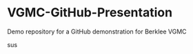 # VGMC-GitHub-Presentation

Demo repository for a GitHub demonstration for Berklee VGMC








sus
